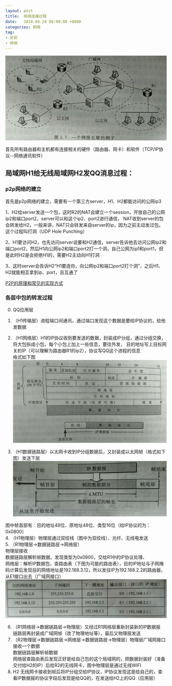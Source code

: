 ```yaml
---
layout: post
title:  网络连接过程
date:   2018-04-28 08:00:00 +0800
categories: 网络
tag: 
- 区别
- 网络
---
```




![](/styles/images/basic/net1.png)

首先所有路由器和主机都有连接相关的硬件（路由器、网卡）和软件（TCP/IP协议--网络通讯软件）   
   
    
## 局域网H1给无线局域网H2发QQ消息过程：   
### p2p网络的建立

首先是p2p网络的建立，需要有一个第三方server，H1、H2都能访问的公网ip3

1、H2给server发送一个包，这时R2的NAT会建立一个session，开放自己的公网ip2和端口port2，server可以和这个ip2、port2进行通信，
NAT收到server的包会转发给H2，一般来讲，NAT只会转发来自server的ip，因为之前主动发过包。这个过程叫打洞（UDP Hole Punching）

2、H1要访问H2，也先访问server说要和H2通信，server告诉他去访问公网ip2和端口port2，然后H1向公网ip2和端口port2打一个洞，自己公网为ip1和port1，但是此时H2是会拒绝H1的，需要H2主动向H1打洞

3、这时server会告诉H2“H1要连你，向公网ip2和端口port2打个洞”，之后H1、H2就能相互拿到ip、port，且互通了

[P2P的原理和常见的实现方式](http://www.cppblog.com/peakflys/archive/2013/01/25/197562.html)

### 各层中包的转发过程
0. QQ应用层   
1. （H1传输层）进程端口间通讯，通过端口发现这个数据是要给IP协议的，给他发数据   
2. （H1网络层）H1的IP协议收到要发送的数据，封装成IP分组，通过分组交换，将大包拆成小包，每个小包上加上一些信息，要往外发，
目的地址写上目标网关的IP（可以理解为路由器R1的ip2），协议写QQ这个进程的信息   
格式如下图   
![](/styles/images/basic/net2.png)
    
   
    
3. （H1数据链路层）以太网卡收到IP分组数据后，又封装成以太网帧（格式如下图）发送下层   
![](/styles/images/basic/net3.png)
    
图中帧首部有：目的地址48位、原地址48位、类型16位（给IP协议的为：0x0800）   
4. （H1物理层）物理层通过双绞线（图中为双绞线）、光纤、无线电发送   
5. （R1物理层->数据链路层->网络层）   
物理层接收   
数据链路层解析帧数据，发现类型为0x0800，交给R1中的IP协议处理、   
网络层：解析IP数据包，查路由表（下图为可能的路由表），目的IP地址与子网掩码计算后发现目的网络地址是192.168.3.12，所以发往IP为192.168.2.2的路由器，从E1接口出去（广域网接口）   
![](/styles/images/basic/net4.png)
    
6. （R1网络层->数据链路层->物理层）又经过R1网络层重新封装新的IP数据报   
链路层再封装成广域网帧（改了物理地址等），最后又物理层发送   
7. （R2物理层->数据链路层->网络层->数据链路层->物理层）物理层广域网接口接收一个数据   
数据链路层解析帧数据   
网络层查路由表后发现正好是给自己包的这个局域网的，把数据封装好（准备交付给H2的IP）后给R2的无线网卡，图中物理层是通过无线WIFI   
8. H2 无线网卡接收到帧后将IP分组交给IP协议，IP协议发现这是给自己的，查看IP数据报的协议字段后发现是给QQ的，在发送给H2上的QQ（应用层）
